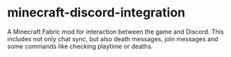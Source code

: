 # minecraft-discord-integration

A Minecraft Fabric mod for interaction between the game and Discord.
This includes not only chat sync, but also death messages, join messages and some commands like checking playtime or deaths.
